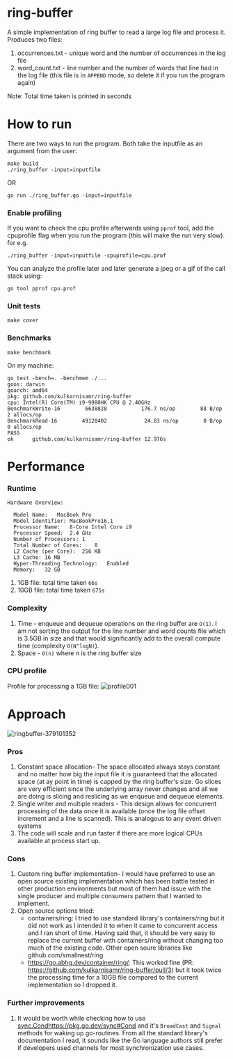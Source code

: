 # ring-buffer
A simple implementation of ring buffer to read a large log file and process it. Produces two files:
1. occurrences.txt - unique word and the number of occurrences in the log file
2. word_count.txt - line number and the number of words that line had in the log file (this file is in `APPEND` mode, so delete it if you run the program again)

Note: Total time taken is printed in seconds

# How to run
There are two ways to run the program. Both take the inputfile as an argument from the user:
```
make build
./ring_buffer -input=inputfile
```
OR
```
go run ./ring_buffer.go -input=inputfile
```
### Enable profiling
If you want to check the cpu profile afterwards using `pprof` tool, add the cpuprofile flag when you run the program (this will make the run very slow). for e.g.
```
./ring_buffer -input=inputfile -cpuprofile=cpu.prof
```

You can analyze the profile later and later generate a jpeg or a gif of the call stack using:
```
go tool pprof cpu.prof
```

### Unit tests
```
make cover
```

### Benchmarks
```
make benchmark
```

On my machine:
```
go test -bench=. -benchmem ./...
goos: darwin
goarch: amd64
pkg: github.com/kulkarnisamr/ring-buffer
cpu: Intel(R) Core(TM) i9-9980HK CPU @ 2.40GHz
BenchmarkWrite-16    	 6638828	       176.7 ns/op	      88 B/op	       2 allocs/op
BenchmarkRead-16     	49120402	        24.83 ns/op	       0 B/op	       0 allocs/op
PASS
ok  	github.com/kulkarnisamr/ring-buffer	12.976s
```

# Performance
### Runtime
```
Hardware Overview:

  Model Name:	MacBook Pro
  Model Identifier:	MacBookPro16,1
  Processor Name:	8-Core Intel Core i9
  Processor Speed:	2.4 GHz
  Number of Processors:	1
  Total Number of Cores:	8
  L2 Cache (per Core):	256 KB
  L3 Cache:	16 MB
  Hyper-Threading Technology:	Enabled
  Memory:	32 GB
```
1. 1GB file: total time taken `66s`
2. 10GB file: total time taken `675s`

### Complexity
1. Time - enqueue and dequeue operations on the ring buffer are `O(1)`. I am not sorting the output for the line number and word counts file which is 3.5GB in size and that would significantly add to the overall compute time (complexity `O(N^logN)`).
2. Space - `O(n)` where n is the ring buffer size

### CPU profile
Profile for processing a 1GB file: ![profile001](https://github.com/kulkarnisamr/ring-buffer/assets/3310957/30473dd0-e014-48f4-9335-378bccb82f16)



# Approach
![ringbuffer-379101352](https://github.com/kulkarnisamr/ring-buffer/assets/3310957/1cb551cf-e17e-47f0-bbd6-ae1f70321612)

### Pros
1. Constant space allocation- The space allocated always stays constant and no matter how big the input file it is guaranteed that the allocated space (at ay point in time) is capped by the ring buffer's size. Go slices are very efficient since the underlying array never changes and all we are doing is slicing and reslicing as we enqueue and dequeue elements.
2. Single writer and multiple readers - This design allows for concurrent processing of the data once it is available (once the log file offset increment and a line is scanned). This is analogous to any event driven systems
3. The code will scale and run faster if there are more logical CPUs available at process start up. 

### Cons
1. Custom ring buffer implementation- I would have preferred to use an open source existing implementation which has been battle tested in other production environments but most of them had issue with the single producer and multiple consumers pattern that I wanted to implement.
2. Open source options tried:
   - containers/ring: I tried to use standard library's containers/ring but it did not work as I intended it to when it came to concurrent access and I ran short of time. Having said that, it should be very easy to replace the current buffer with containers/ring without changing too much of the existing code. Other open soure libraries like github.com/smallnest/ring
   - https://go.abhg.dev/container/ring/: This worked fine (PR: https://github.com/kulkarnisamr/ring-buffer/pull/3) but it took twice the processing time for a 10GB file compared to the current implementation so I dropped it.
  
### Further improvements
1. It would be worth while checking how to use [sync.Cond](https://pkg.go.dev/sync#Cond)https://pkg.go.dev/sync#Cond and it's `BroadCast` and `Signal` methods for waking up go-routines. From all the standard library's documentation I read, it sounds like the Go language authors still prefer if developers used channels for most synchronization use cases.


